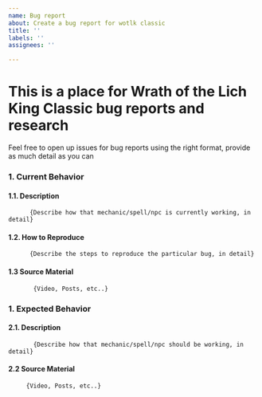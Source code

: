 ```yaml
---
name: Bug report
about: Create a bug report for wotlk classic
title: ''
labels: ''
assignees: ''

---
```


# This is a place for Wrath of the Lich King Classic bug reports and research
Feel free to open up issues for bug reports using the right format, provide as much detail as you can

### 1. Current Behavior
  #### 1.1. Description
          {Describe how that mechanic/spell/npc is currently working, in detail}
  #### 1.2. How to Reproduce
          {Describe the steps to reproduce the particular bug, in detail}
  #### 1.3  Source Material
           {Video, Posts, etc..}
### 1. Expected Behavior
  #### 2.1. Description
           {Describe how that mechanic/spell/npc should be working, in detail}
  #### 2.2 Source Material
         {Video, Posts, etc..}
